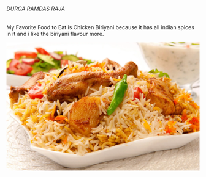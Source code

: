 ###### DURGA RAMDAS RAJA

My Favorite Food to Eat is Chicken Biriyani because it has all indian spices in it and i like the biriyani flavour more.

![My Favorite Food](biriyani.webp)
